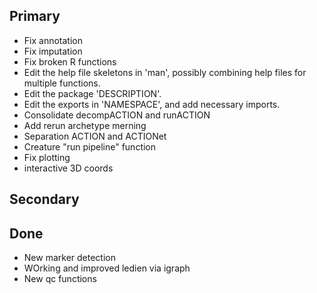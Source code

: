 ## Primary
* Fix annotation
* Fix imputation
* Fix broken R functions
* Edit the help file skeletons in 'man', possibly combining help files
  for multiple functions.
* Edit the package 'DESCRIPTION'.
* Edit the exports in 'NAMESPACE', and add necessary imports.
* Consolidate decompACTION and runACTION
* Add rerun archetype merning
* Separation ACTION and ACTIONet
* Creature "run pipeline" function
* Fix plotting
 * interactive 3D coords

## Secondary


## Done
* New marker detection
* WOrking and improved ledien via igraph
* New qc functions
